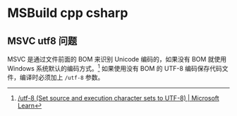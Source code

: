 # MSBuild cpp csharp

## MSVC utf8 问题

MSVC 是通过文件前面的 BOM 来识别 Unicode 编码的，如果没有 BOM 就使用 Windows 系统默认的编码方式。[^1] 如果使用没有 BOM 的 UTF-8 编码保存代码文件，编译时必须加上 `/utf-8` 参数。

[^1]: [/utf-8 (Set source and execution character sets to UTF-8) | Microsoft Learn](https://learn.microsoft.com/en-us/cpp/build/reference/utf-8-set-source-and-executable-character-sets-to-utf-8?view=msvc-170)
